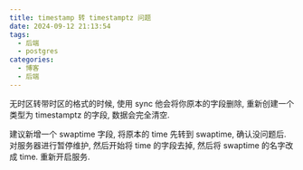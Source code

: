 ```yaml
---
title: timestamp 转 timestamptz 问题
date: 2024-09-12 21:13:54
tags:
  - 后端
  - postgres
categories:
  - 博客
  - 后端
---
```



无时区转带时区的格式的时候, 使用 sync 他会将你原本的字段删除, 重新创建一个类型为 timestamptz 的字段, 数据会完全清空.

建议新增一个 swaptime 字段, 将原本的 time 先转到 swaptime, 确认没问题后. 对服务器进行暂停维护, 然后开始将 time 的字段去掉, 然后将 swaptime 的名字改成 time. 重新开启服务.